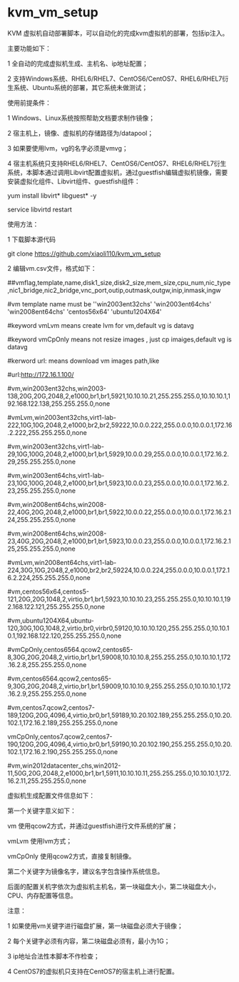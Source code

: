 kvm_vm_setup
============
KVM 虚拟机自动部署脚本，可以自动化的完成kvm虚拟机的部署，包括ip注入。

主要功能如下：

1 全自动的完成虚拟机生成、主机名、ip地址配置；

2 支持Windows系统、RHEL6/RHEL7、CentOS6/CentOS7、RHEL6/RHEL7衍生系统、Ubuntu系统的部署，其它系统未做测试；

使用前提条件：

1 Windows、Linux系统按照帮助文档要求制作镜像；

2 宿主机上，镜像、虚拟机的存储路径为/datapool；

3 如果要使用lvm，vg的名字必须是vmvg；

4 宿主机系统只支持RHEL6/RHEL7、CentOS6/CentOS7、RHEL6/RHEL7衍生系统，本脚本通过调用Libvirt配置虚拟机，通过guestfish编辑虚拟机镜像，需要安装虚拟化组件、Libvirt组件、guestfish组件：

yum install libvirt* libguest* -y

service libvirtd restart


使用方法：

1 下载脚本源代码

git clone https://github.com/xiaoli110/kvm_vm_setup

2 编辑vm.csv文件，格式如下：

##vmflag,template,name,disk1_size,disk2_size,mem_size,cpu_num,nic_type,nic1_bridge,nic2_bridge,vnc_port,outip,outmask,outgw,inip,inmask,ingw

#vm template name must be ''win2003ent32chs' 'win2003ent64chs' 'win2008ent64chs' 'centos56x64' 'ubuntu1204X64'

#keyword vmLvm means create lvm for vm,default vg is datavg

#keyword vmCpOnly means not resize images , just cp imaiges,default vg is datavg

#kerword url: means download vm images path,like 

#url:http://172.16.1.100/


#vm,win2003ent32chs,win2003-138,20G,20G,2048,2,e1000,br1,br1,5921,10.10.10.21,255.255.255.0,10.10.10.1,192.168.122.138,255.255.255.0,none

#vmLvm,win2003ent32chs,virt1-lab-222,10G,10G,2048,2,e1000,br2,br2,59222,10.0.0.222,255.0.0.0,10.0.0.1,172.16.2.222,255.255.255.0,none

#vm,win2003ent32chs,virt1-lab-29,10G,100G,2048,2,e1000,br1,br1,5929,10.0.0.29,255.0.0.0,10.0.0.1,172.16.2.29,255.255.255.0,none

#vm,win2003ent64chs,virt1-lab-23,10G,100G,2048,2,e1000,br1,br1,5923,10.0.0.23,255.0.0.0,10.0.0.1,172.16.2.23,255.255.255.0,none

#vm,win2008ent64chs,win2008-22,40G,20G,2048,2,e1000,br1,br1,5922,10.0.0.22,255.0.0.0,10.0.0.1,172.16.2.124,255.255.255.0,none

#vm,win2008ent64chs,win2008-23,40G,20G,2048,2,e1000,br1,br1,5923,10.0.0.23,255.0.0.0,10.0.0.1,172.16.2.125,255.255.255.0,none

#vmLvm,win2008ent64chs,virt1-lab-224,30G,10G,2048,2,e1000,br2,br2,59224,10.0.0.224,255.0.0.0,10.0.0.1,172.16.2.224,255.255.255.0,none

#vm,centos56x64,centos5-121,20G,20G,1048,2,virtio,br1,br1,5923,10.10.10.23,255.255.255.0,10.10.10.1,192.168.122.121,255.255.255.0,none

#vm,ubuntu1204X64,ubuntu-120,30G,10G,1048,2,virtio,br0,virbr0,59120,10.10.10.120,255.255.255.0,10.10.10.1,192.168.122.120,255.255.255.0,none

#vmCpOnly,centos6564.qcow2,centos65-8,30G,20G,2048,2,virtio,br1,br1,59008,10.10.10.8,255.255.255.0,10.10.10.1,172.16.2.8,255.255.255.0,none

#vm,centos6564.qcow2,centos65-9,30G,20G,2048,2,virtio,br1,br1,59009,10.10.10.9,255.255.255.0,10.10.10.1,172.16.2.9,255.255.255.0,none

#vm,centos7.qcow2,centos7-189,120G,20G,4096,4,virtio,br0,br1,59189,10.20.102.189,255.255.255.0,10.20.102.1,172.16.2.189,255.255.255.0,none

vmCpOnly,centos7.qcow2,centos7-190,120G,20G,4096,4,virtio,br0,br1,59190,10.20.102.190,255.255.255.0,10.20.102.1,172.16.2.190,255.255.255.0,none

#vm,win2012datacenter_chs,win2012-11,50G,20G,2048,2,e1000,br1,br1,5911,10.10.10.11,255.255.255.0,10.10.10.1,172.16.2.11,255.255.255.0,none

虚拟机生成配置文件信息如下：

第一个关键字意义如下：

vm 使用qcow2方式，并通过guestfish进行文件系统的扩展；

vmLvm 使用lvm方式；

vmCpOnly 使用qcow2方式，直接复制镜像。

第二个关键字为镜像名字，建议名字包含操作系统信息。

后面的配置关机字依次为虚拟机主机名，第一块磁盘大小，第二块磁盘大小，CPU、内存配置等信息。

注意：

1 如果使用vm关键字进行磁盘扩展，第一块磁盘必须大于镜像；

2 每个关键字必须有内容，第二块磁盘必须有，最小为1G；

3 ip地址合法性本脚本不作检查；

4 CentOS7的虚拟机只支持在CentOS7的宿主机上进行配置。





